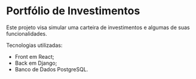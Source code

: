 # Portfólio de Investimentos

Este projeto visa simular uma carteira de investimentos e algumas de suas funcionalidades.

Tecnologias utilizadas:
- Front em React;
- Back em Django;
- Banco de Dados PostgreSQL.
